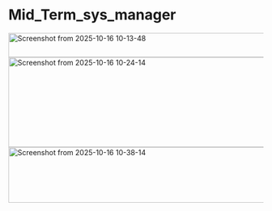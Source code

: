 # Mid_Term_sys_manager
<img width="650" height="48" alt="Screenshot from 2025-10-16 10-13-48" src="https://github.com/user-attachments/assets/98b721de-af33-4bc4-9dde-3d578242b725" />
<img width="739" height="178" alt="Screenshot from 2025-10-16 10-24-14" src="https://github.com/user-attachments/assets/826c5235-ad6f-48f1-98ac-93fe81f82710" />
<img width="851" height="110" alt="Screenshot from 2025-10-16 10-38-14" src="https://github.com/user-attachments/assets/0f31a7b2-57de-48ae-a5c4-33a2f1fd713b" />
